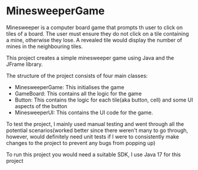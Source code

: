 # MinesweeperGame

Minesweeper is a computer board game that prompts th user to click on tiles of a board. The user must ensure they do not click on a tile containing a mine, otherwise they lose. A revealed tile would display the number of mines in the neighbouring tiles.

This project creates a simple minesweeper game using Java and the JFrame library.

The structure of the project consists of four main classes:
- MinesweeperGame: This initialises the game
- GameBoard: This contains all the logic for the game
- Button: This contains the logic for each tile(aka button, cell) and some UI aspects of the button
- MinesweeperUI: This contains the UI code for the game.


To test the project, I mainly used manual testing and went through all the potential scenarios(worked better since there weren't many to go through, however, would definitely need unit tests if I were to consistently make changes to the project to prevent any bugs from popping up)


To run this project you would need a suitable SDK, I use Java 17 for this project
